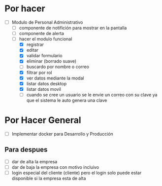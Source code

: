 <!-- modulo de personal -->
# Por hacer
- [ ] Modulo de Personal Administrativo
  - [ ] componente de notifición para mostrar en la pantalla
  - [ ] componente de alerta
  - [ ] hacer el modulo funcional
    - [X] registrar
    - [X] editar
    - [X] validar formulario
    - [X] eliminar (borrado suave)
    - [ ] buscardo por nombre o correo
    - [X] filtrar por rol
    - [X] ver datos mediante la modal
    - [X] listar datos desktop 
    - [X] listar datos movil
    - [ ] cuando se cree un usuario se le envie un correo con su clave ya que el sistema le auto genera una clave

# Por Hacer General
- [ ] Implementar docker para Desarrollo y Producción

<!-- despues -->
## Para despues
- [ ] dar de alta la empresa
- [ ] dar de baja la empresa con motivo incluivo
- [ ] login especial del cliente (cliente) pero el login solo puede estar disponible si la empresa esta de alta
